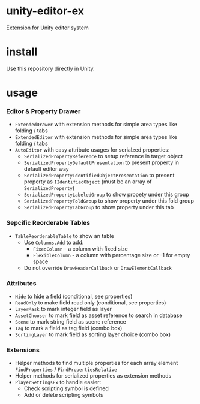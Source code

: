 # unity-editor-ex
Extension for Unity editor system

# install
Use this repository directly in Unity.

# usage

### Editor & Property Drawer
* `ExtendedDrawer` with extension methods for simple area types like folding / tabs
* `ExtendedEditor` with extension methods for simple area types like folding / tabs
* `AutoEditor` with easy attribute usages for serialzed properties:
  * `SerializedPropertyReference` to setup reference in target object
  * `SerializedPropertyDefaultPresentation` to present property in default editor way
  * `SerializedPropertyIdentifiedObjectPresentation` to present property as `IIdentifiedObject` (must be an array of `SerializedProperty`)
  * `SerializedPropertyLabeledGroup` to show propety under this group
  * `SerializedPropertyFoldGroup` to show property under this fold group
  * `SerializedPropertyTabGroup` to show property under this tab
  
### Sepcific Reorderable Tables
* `TableReorderableTable` to show an table
  * Use `Columns.Add` to add:
    * `FixedColumn` - a column with fixed size
    * `FlexibleColumn` - a column with percentage size or -1 for empty space
  * Do not override `DrawHeaderCallback` or `DrawElementCallback`

### Attributes
* `Hide` to hide a field (conditional, see properties) 
* `ReadOnly` to make field read only (conditional, see properties)
* `LayerMask` to mark integer field as layer
* `AssetChooser` to mark field as asset reference to search in database
* `Scene` to mark string field as scene reference
* `Tag` to mark a field as tag field (combo box)
* `SortingLayer` to mark field as sorting layer choice (combo box)

### Extensions
* Helper methods to find multiple properties for each array element `FindProperties` / `FindPropertiesRelative`
* Helper methods for serialized properties as extension methods
* `PlayerSettingsEx` to handle easier:
  * Check scripting symbol is defined
  * Add or delete scripting symbols
